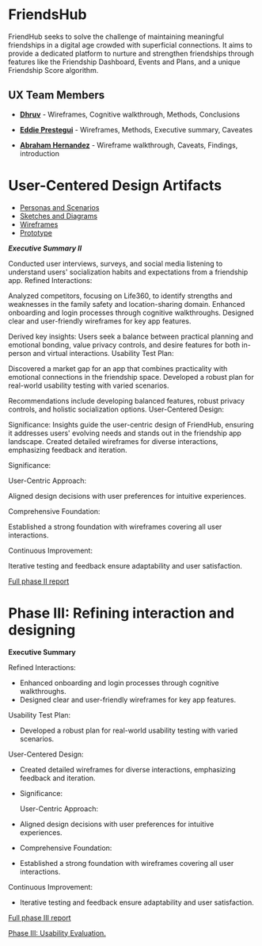 
# FriendsHub

FriendHub seeks to solve the challenge of maintaining meaningful friendships in a digital age crowded with superficial connections. It aims to provide a dedicated platform to nurture and strengthen friendships through features like the Friendship Dashboard, Events and Plans, and a unique Friendship Score algorithm.

## UX Team Members

* **[Dhruv](https://github.com/UsabilityEngineering/ux-portfolio-dbahlgit/blob/master/j01/README.md)** -  Wireframes, Cognitive walkthrough, Methods, Conclusions
> 
* **[Eddie Prestegui](https://usabilityengineering.github.io/ux-portfolio-Eddieprestegui/)** - Wireframes, Methods, Executive summary, Caveates 
>
* **[Abraham Hernandez](https://github.com/UsabilityEngineering/ux-portfolio-AbramHernandez)** - Wireframe walkthrough, Caveats, Findings, introduction
>

# User-Centered Design Artifacts
 

* [Personas and Scenarios](personas/)
* [Sketches and Diagrams](sketches/)
* [Wireframes](wireframes/)
* [Prototype](https://xd.adobe.com/view/b36ea3c3-004f-4d81-aadc-a46d961bf9fe-e63d/)

***Executive Summary II***

Conducted user interviews, surveys, and social media listening to understand users' socialization habits and expectations from a friendship app.
Refined Interactions:

Analyzed competitors, focusing on Life360, to identify strengths and weaknesses in the family safety and location-sharing domain.
Enhanced onboarding and login processes through cognitive walkthroughs.
Designed clear and user-friendly wireframes for key app features.

Derived key insights: Users seek a balance between practical planning and emotional bonding, value privacy controls, and desire features for both in-person and virtual interactions.
Usability Test Plan:

Discovered a market gap for an app that combines practicality with emotional connections in the friendship space.
Developed a robust plan for real-world usability testing with varied scenarios.

Recommendations include developing balanced features, robust privacy controls, and holistic socialization options.
User-Centered Design:

Significance: Insights guide the user-centric design of FriendHub, ensuring it addresses users' evolving needs and stands out in the friendship app landscape.
Created detailed wireframes for diverse interactions, emphasizing feedback and iteration.

Significance:

  User-Centric Approach:

Aligned design decisions with user preferences for intuitive experiences.

Comprehensive Foundation:

Established a strong foundation with wireframes covering all user interactions.

Continuous Improvement:

Iterative testing and feedback ensure adaptability and user satisfaction.

[Full phase II report](phaseII/)


# Phase III: Refining interaction and designing

**Executive Summary**

Refined Interactions:

* Enhanced onboarding and login processes through cognitive walkthroughs.
* Designed clear and user-friendly wireframes for key app features.

Usability Test Plan:

* Developed a robust plan for real-world usability testing with varied scenarios.

User-Centered Design:

* Created detailed wireframes for diverse interactions, emphasizing feedback and iteration.

* Significance:

  User-Centric Approach:

* Aligned design decisions with user preferences for intuitive experiences.

* Comprehensive Foundation:

* Established a strong foundation with wireframes covering all user interactions.

Continuous Improvement:

* Iterative testing and feedback ensure adaptability and user satisfaction.

[Full phase III report](phaseIII/) <br>

[Phase III: Usability Evaluation.](phaseIIIEval/) 
 


